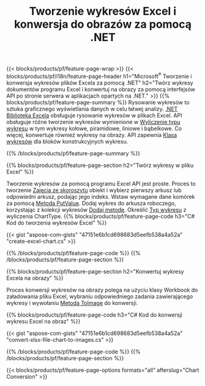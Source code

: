 ﻿---
title: Tworzenie wykresów Excel i konwersja do obrazów za pomocą .NET
url: /pl/net/chart/
description: C# kod źródłowy do rysowania i konwertowania wykresu lub diagramu w programie Microsoft Excel przy użyciu biblioteki .NET. 
---
{{< blocks/products/pf/feature-page-wrap >}}
{{< blocks/products/pf/i18n/feature-page-header h1="Microsoft<sup>&reg;</sup> Tworzenie i konwersja wykresów plików Excela za pomocą .NET" h2="Twórz wykresy dokumentów programu Excel i konwertuj na obrazy za pomocą interfejsów API po stronie serwera w aplikacjach opartych na .NET." >}}
{{% blocks/products/pf/feature-page-summary %}}
Rysowanie wykresów to sztuka graficznego wyświetlania danych w celu łatwej analizy. [.NET Biblioteka Excela](/cells/net/) obsługuje rysowanie wykresów w plikach Excel. API obsługuje różne tworzenie wykresów wymienione w [Wyliczenie typu wykresu](https://reference.aspose.com/cells/net/aspose.cells.charts/charttype) w tym wykresy kołowe, piramidowe, liniowe i bąbelkowe. Co więcej, konwertuje również wykresy na obrazy. API zapewnia [Klasa wykresów](https://reference.aspose.com/cells/net/aspose.cells.charts) dla bloków konstrukcyjnych wykresu.

{{% /blocks/products/pf/feature-page-summary %}}

{{% blocks/products/pf/feature-page-section h2="Twórz wykresy w pliku Excel" %}}

Tworzenie wykresów za pomocą programu Excel API jest proste. Proces to tworzenie [Zajęcia ze skoroszytu](https://reference.aspose.com/cells/net/aspose.cells/workbook) obiekt i wybierz pierwszy arkusz lub odpowiedni arkusz, podając jego indeks. Wstaw wymagane dane komórek za pomocą [Metoda PutValue](https://reference.aspose.com/cells/net/aspose.cells/cell/methods/putvalue/index). Dodaj wykres do arkusza roboczego, korzystając z kolekcji wykresów [Dodaj metodę](https://reference.aspose.com/cells/net/aspose.cells.charts/chartcollection/methods/add). Określić [Typ wykresu](https://reference.aspose.com/cells/net/aspose.cells.charts/charttype) z wyliczenia ChartType.
{{% blocks/products/pf/feature-page-code h3="C# Kod do tworzenia wykresów Excel" %}}

{{< gist "aspose-com-gists" "47151e6b1cd698683d5eefb538a4a52a" "create-excel-chart.cs" >}}

{{% /blocks/products/pf/feature-page-code %}}
{{% /blocks/products/pf/feature-page-section %}}


{{% blocks/products/pf/feature-page-section h2="Konwertuj wykresy Excela na obrazy" %}}

Proces konwersji wykresów na obrazy polega na użyciu klasy Workbook do załadowania pliku Excel, wybraniu odpowiedniego zadania zawierającego wykresy i wywołaniu [Metoda ToImage](https://reference.aspose.com/cells/net/aspose.cells.charts.chart/toimage/methods/7) do konwersji.

{{% blocks/products/pf/feature-page-code h3="C# Kod do konwersji wykresu Excel na obraz" %}}

{{< gist "aspose-com-gists" "47151e6b1cd698683d5eefb538a4a52a" "convert-xlsx-file-chart-to-images.cs" >}}

{{% /blocks/products/pf/feature-page-code %}}
{{% /blocks/products/pf/feature-page-section %}}

{{< blocks/products/pf/feature-page-options formats="all" afterslug="Chart Conversion" >}}